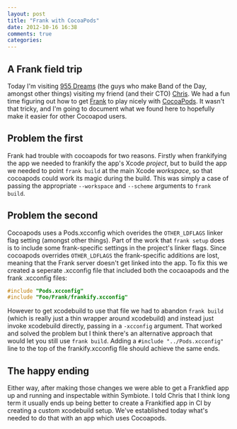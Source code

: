 ```yaml
---
layout: post
title: "Frank with CocoaPods"
date: 2012-10-16 16:38
comments: true
categories: 
---
```


## A Frank field trip

Today I'm visiting [955 Dreams](http://955dreams.com) (the guys who make Band of the Day, amongst other things) visiting my friend (and their CTO) [Chris](https://twitter.com/chris_stevenson). We had a fun time figuring out how to get [Frank](http://testingwithfrank.com) to play nicely with [CocoaPods](http://cocoapods.org/). It wasn't that tricky, and I'm going to document what we found here to hopefully make it easier for other Cocoapod users.

## Problem the first
Frank had trouble with cocoapods for two reasons. Firstly when frankifying the app we needed to frankify the app's Xcode *project*, but to build the app we needed to point `frank build` at the main Xcode *workspace*, so that cocoapods could work its magic during the build. This was simply a case of passing the appropriate `--workspace` and `--scheme` arguments to `frank build`.

## Problem the second
Cocoapods uses a Pods.xcconfig which overides the `OTHER_LDFLAGS` linker flag setting (amongst other things). Part of the work that `frank setup` does is to include some frank-specific settings in the project's linker flags. Since cocoapods overrides `OTHER_LDFLAGS` the frank-specific additions are lost, meaning that the Frank server doesn't get linked into the app. To fix this we created a seperate .xcconfig file that included both the cocaoapods and the frank .xcconfig files:

``` c frank_and_pods.xcconfig
#include "Pods.xcconfig"
#include "Foo/Frank/frankify.xcconfig"
```

However to get xcodebuild to use that file we had to abandon `frank build` (which is really just a thin wrapper around xcodebuild) and instead just invoke xcodebuild directly, passing in a `-xcconfig` argument. That worked and solved the problem but I think there's an alternative approach that would let you still use `frank build`. Adding a `#include "../Pods.xcconfig"` line to the top of the frankify.xcconfig file should achieve the same ends.

## The happy ending

Either way, after making those changes we were able to get a Frankfied app up and running and inspectable within Symbiote. I told Chris that I think long term it usually ends up being better to create a Frankified app in CI by creating a custom xcodebuild setup. We've established today what's needed to do that with an app which uses Cocoapods.
